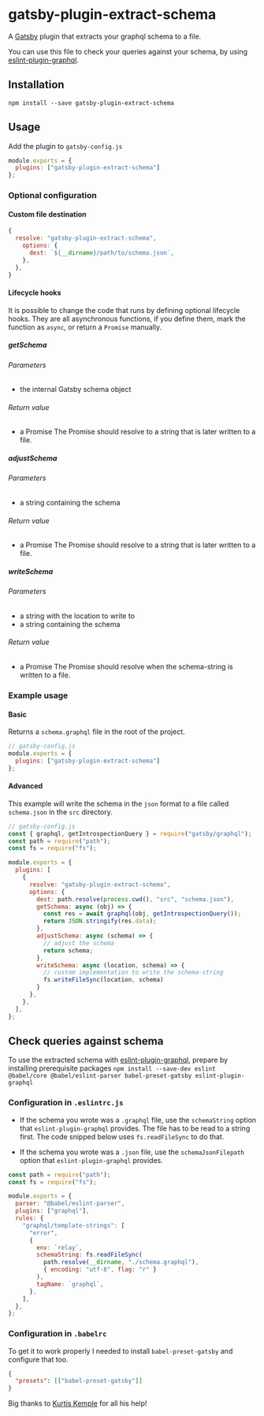 # gatsby-plugin-extract-schema

A [Gatsby](https://github.com/gatsbyjs/gatsby) plugin that extracts your graphql schema to a file.

You can use this file to check your queries against your schema, by using [eslint-plugin-graphql](https://github.com/apollographql/eslint-plugin-graphql).

## Installation

`npm install --save gatsby-plugin-extract-schema`

## Usage

Add the plugin to `gatsby-config.js`

```javascript
module.exports = {
  plugins: ["gatsby-plugin-extract-schema"]
};
```

### Optional configuration

#### Custom file destination

```javascript
{
  resolve: "gatsby-plugin-extract-schema",
    options: {
      dest: `${__dirname}/path/to/schema.json`,
    },
  },
}
```

#### Lifecycle hooks

It is possible to change the code that runs by defining optional lifecycle hooks.
They are all asynchronous functions, if you define them, mark the function as `async`, or return a `Promise` manually.

##### getSchema

###### Parameters
- the internal Gatsby schema object

###### Return value
- a Promise
The Promise should resolve to a string that is later written to a file.

##### adjustSchema

###### Parameters
- a string containing the schema

###### Return value
- a Promise
The Promise should resolve to a string that is later written to a file.

##### writeSchema

###### Parameters
- a string with the location to write to
- a string containing the schema

###### Return value
- a Promise
The Promise should resolve when the schema-string is written to a file.

### Example usage

#### Basic

Returns a `schema.graphql` file in the root of the project.

```javascript
// gatsby-config.js
module.exports = {
  plugins: ["gatsby-plugin-extract-schema"]
};
```

#### Advanced

This example will write the schema in the `json` format to a file called `schema.json` in the `src` directory.

```javascript
// gatsby-config.js
const { graphql, getIntrospectionQuery } = require("gatsby/graphql");
const path = require("path");
const fs = require("fs");

module.exports = {
  plugins: [
    {
      resolve: "gatsby-plugin-extract-schema",
      options: {
        dest: path.resolve(process.cwd(), "src", "schema.json"),
        getSchema: async (obj) => {
          const res = await graphql(obj, getIntrospectionQuery());
          return JSON.stringify(res.data);
        },
        adjustSchema: async (schema) => {
          // adjust the schema
          return schema;
        },
        writeSchema: async (location, schema) => {
          // custom implementation to write the schema-string
          fs.writeFileSync(location, schema)
        }
      },
    },
  ],
};

```

## Check queries against schema

To use the extracted schema with [eslint-plugin-graphql](https://github.com/apollographql/eslint-plugin-graphql),
prepare by installing prerequisite packages
`npm install --save-dev eslint @babel/core @babel/eslint-parser babel-preset-gatsby eslint-plugin-graphql`

### Configuration in `.eslintrc.js`

- If the schema you wrote was a `.graphql` file, use the `schemaString` option that `eslint-plugin-graphql` provides.
The file has to be read to a string first.
The code snipped below uses `fs.readFileSync` to do that.

- If the schema you wrote was a `.json` file, use the `schemaJsonFilepath` option that `eslint-plugin-graphql` provides.

```javascript
const path = require("path");
const fs = require("fs");

module.exports = {
  parser: "@babel/eslint-parser",
  plugins: ["graphql"],
  rules: {
    "graphql/template-strings": [
      "error",
      {
        env: `relay`,
        schemaString: fs.readFileSync(
          path.resolve(__dirname, "./schema.graphql"),
          { encoding: "utf-8", flag: "r" }
        ),
        tagName: `graphql`,
      },
    ],
  },
};
```

### Configuration in `.babelrc`

To get it to work properly I needed to install `babel-preset-gatsby` and configure that too.

```json
{
  "presets": [["babel-preset-gatsby"]]
}
```

Big thanks to [Kurtis Kemple](https://twitter.com/kurtiskemple) for all his help!
